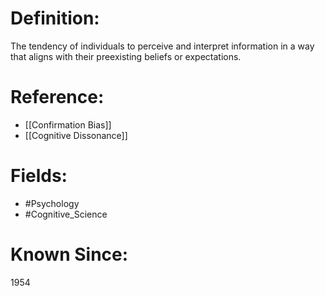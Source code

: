 

# Definition:
The tendency of individuals to perceive and interpret information in a way that aligns with their preexisting beliefs or expectations.

# Reference:
- [[Confirmation Bias]]
- [[Cognitive Dissonance]]

# Fields: 
- #Psychology
- #Cognitive_Science

# Known Since:
1954

